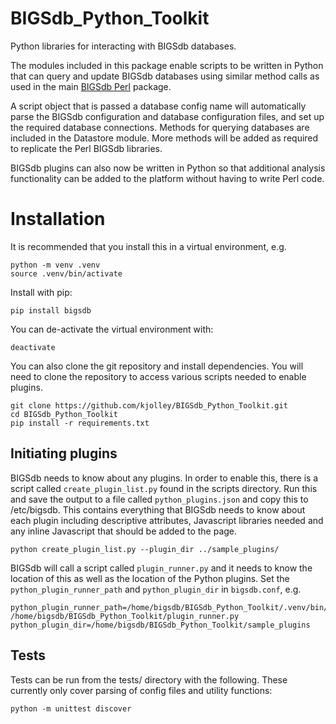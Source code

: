 # BIGSdb_Python_Toolkit
Python libraries for interacting with BIGSdb databases.

The modules included in this package enable scripts to be written in Python
that can query and update BIGSdb databases using similar method calls as used
in the main [BIGSdb Perl](https://github.com/kjolley/BIGSdb) package.

A script object that is passed a database config name will automatically parse
the BIGSdb configuration and database configuration files, and set up the 
required database connections. Methods for querying databases are included in
the Datastore module. More methods will be added as required to replicate the
Perl BIGSdb libraries.

BIGSdb plugins can also now be written in Python so that additional analysis
functionality can be added to the platform without having to write Perl code.

# Installation
It is recommended that you install this in a virtual environment, e.g.

```
python -m venv .venv
source .venv/bin/activate
```

Install with pip:

```
pip install bigsdb
```

You can de-activate the virtual environment with:

```
deactivate
```

You can also clone the git repository and install dependencies. You will need 
to clone the repository to access various scripts needed to enable plugins.

```
git clone https://github.com/kjolley/BIGSdb_Python_Toolkit.git
cd BIGSdb_Python_Toolkit
pip install -r requirements.txt
```

## Initiating plugins
BIGSdb needs to know about any plugins. In order to enable this, there is a
script called `create_plugin_list.py` found in the scripts directory. Run this
and save the output to a file called `python_plugins.json` and copy this to
/etc/bigsdb. This contains everything that BIGSdb needs to know about each 
plugin including descriptive attributes, Javascript libraries needed and any 
inline Javascript that should be added to the page.

```
python create_plugin_list.py --plugin_dir ../sample_plugins/
```

BIGSdb will call a script called `plugin_runner.py` and it needs to know the
location of this as well as the location of the Python plugins. Set the 
`python_plugin_runner_path` and `python_plugin_dir` in `bigsdb.conf`, e.g.

```
python_plugin_runner_path=/home/bigsdb/BIGSdb_Python_Toolkit/.venv/bin/python /home/bigsdb/BIGSdb_Python_Toolkit/plugin_runner.py
python_plugin_dir=/home/bigsdb/BIGSdb_Python_Toolkit/sample_plugins
```

## Tests
Tests can be run from the tests/ directory with the following. These currently
only cover parsing of config files and utility functions:

```
python -m unittest discover
```